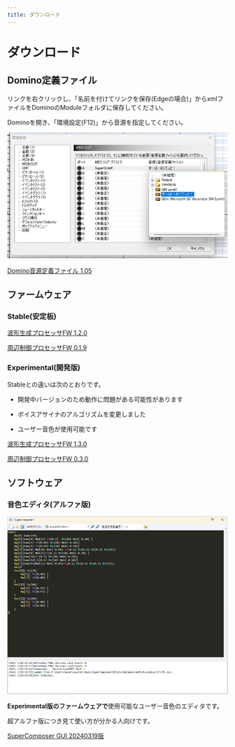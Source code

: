```yaml
---
title: ダウンロード
---
```


# ダウンロード

## Domino定義ファイル

リンクを右クリックし、「名前を付けてリンクを保存(Edgeの場合)」からxmlファイルをDominoのModuleフォルダに保存してください。

Dominoを開き、「環境設定(F12)」から音源を指定してください。

![Dominoの設定](img/domino_def.png)

[Domino音源定義ファイル 1.05](files/feng_SO.xml)

## ファームウェア

### Stable(安定板)

[波形生成プロセッサFW 1.2.0](files/fw/TG120.bin)

[周辺制御プロセッサFW 0.1.9](files/fw/PP019.uf2)

### Experimental(開発版)

Stableとの違いは次のとおりです。

- 開発中バージョンのため動作に問題がある可能性があります

- ボイスアサイナのアルゴリズムを変更しました

- ユーザー音色が使用可能です

[波形生成プロセッサFW 1.3.0](files/fw/TG130.bin)

[周辺制御プロセッサFW 0.3.0](files/fw/PP030.uf2)

## ソフトウェア

### 音色エディタ(アルファ版)

![音色エディタ](img/tone_edit.png)

**Experimental版のファームウェアで**使用可能なユーザー音色のエディタです。

超アルファ版につき見て使い方が分かる人向けです。

[SuperComposer GUI 20240319版](files/SuperComposerGUI_20240319.zip)